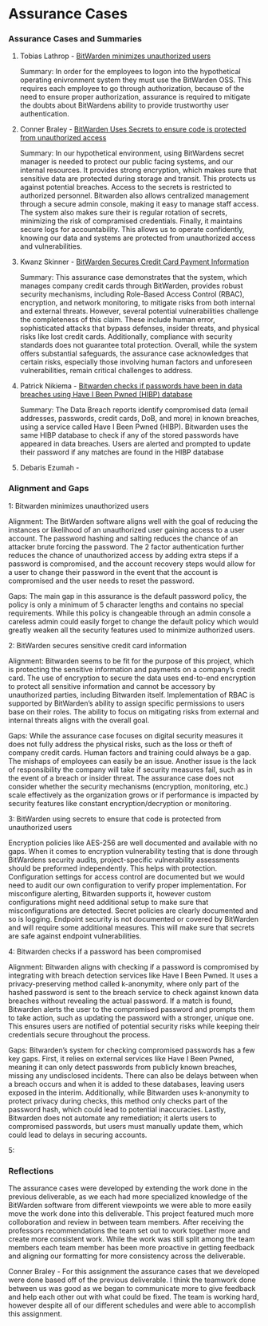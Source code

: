 # Assurance Cases

### Assurance Cases and Summaries

  1. Tobias Lathrop - [BitWarden minimizes unauthorized users](https://github.com/PatrickBN/CYBR8420_Team5/blob/main/Assurance%20Cases/BitWarden%20minimizes%20unauthorized%20users/BitWarden%20minimizes%20unauthorized%20users%20Readme.md)

     Summary: In order for the employees to logon into the hypothetical operating enivronment system they must use the BitWarden OSS. This requires each employee to go through authorization, because of the need to ensure proper authorization, assurance is required to mitigate the doubts about BitWardens ability to provide trustworthy user authentication.
            
  2. Conner Braley - [BitWarden Uses Secrets to ensure code is protected from unauthorized access](https://github.com/PatrickBN/CYBR8420_Team5/blob/main/Assurance%20Cases/Bitwarden%20Using%20Secrets%20To%20Ensure%20Code%20Is%20Protected/BitWarden%20Using%20Secrets%20to%20Ensure%20Code%20is%20Protected%20Readme.md)

     Summary: In our hypothetical environment, using BitWardens secret manager is needed to protect our public facing systems, and our internal resources. It provides strong encryption, which makes sure that sensitive data are protected during storage and transit. This protects us against potential breaches. Access to the secrets is restricted to authorized personnel. Bitwarden also allows centralized management through a secure admin console, making it easy to manage staff access. The system also makes sure their is regular rotation of secrets, minimizing the risk of compramised credentials. Finally, it maintains secure logs for accountability. This allows us to operate confidently, knowing our data and systems are protected from unauthorized access and vulnerabilities.

3. Kwanz Skinner - [BitWarden Secures Credit Card Payment Information](https://github.com/PatrickBN/CYBR8420_Team5/blob/main/Assurance%20Cases/BitWarden%20Secure%20Payments/Secure%20Credit%20Card%20Assurance.md)

    Summary: This assurance case demonstrates that the system, which manages company credit cards through BitWarden, provides robust security mechanisms, including Role-Based Access Control (RBAC), encryption, and network monitoring, to mitigate risks from both internal and external threats. However, several potential vulnerabilities challenge the completeness of this claim. These include human error, sophisticated attacks that bypass defenses, insider threats, and physical risks like lost credit cards. Additionally, compliance with security standards does not guarantee total protection. Overall, while the system offers substantial safeguards, the assurance case acknowledges that certain risks, especially those involving human factors and unforeseen vulnerabilities, remain critical challenges to address.

  4. Patrick Nikiema - [Bitwarden checks if passwords have been in data breaches using Have I Been Pwned (HIBP) database](https://github.com/PatrickBN/CYBR8420_Team5/blob/main/Assurance%20Cases/Bitwardern%20checks%20in%20a%20password%20is%20compromized/Bitwarden%20Compromised%20passwords%20Review.md)

     Summary: The Data Breach reports identify compromised data (email addresses, passwords, credit cards, DoB, and more) in known breaches, using a service called Have I Been Pwned (HIBP). Bitwarden uses the same HIBP database to check if any of the stored passwords have appeared in data breaches. Users are alerted and prompted to update their password if any matches are found in the HIBP database

5. Debaris Ezumah - 

### Alignment and Gaps


  1: Bitwarden minimizes unauthorized users 
      
  Alignment: The BitWarden software aligns well with the goal of reducing the instances or likelihood of an unauthorized user gaining access to a user account. The password hashing and salting reduces the chance of an attacker brute forcing the password. The 2 factor authentication further reduces the chance of unauthorized access by adding extra steps if a password is compromised, and the account recovery steps would allow for a user to change their password in the event that the account is compromised and the user needs to reset the password.
      
  Gaps: The main gap in this assurance is the default password policy, the policy is only a minimum of 5 character lengths and contains no special requirements. While this policy is changeable through an admin console a careless admin could easily forget to change the default policy which would greatly weaken all the security features used to minimize authorized users.

  2: BitWarden secures sensitive credit card information

  Alignment: Bitwarden seems to be fit for the purpose of this project, which is protecting the sensitive information and payments on a company’s credit card. The use of encryption to secure the data uses end-to-end encryption to protect all sensitive information and cannot be accessory by unauthorized parties, including Bitwarden itself. Implementation of RBAC is supported by BitWarden’s ability to assign specific permissions to users base on their roles. The ability to focus on mitigating risks from external and internal threats aligns with the overall goal. 

Gaps: While the assurance case focuses on digital security measures it does not fully address the physical risks, such as the loss or theft of company credit cards. Human factors and training could always be a gap. The mishaps of employees can easily be an issue. Another issue is the lack of responsibility the company will take if security measures fail, such as in the event of a breach or insider threat. The assurance case does not consider whether the security mechanisms (encryption, monitoring, etc.) scale effectively as the organization grows or if performance is impacted by security features like constant encryption/decryption or monitoring.
  
  3: BitWarden using secrets to ensure that code is protected from unauthorized users 
  
  Encryption policies like AES-256 are well documented and available with no gaps. When it comes to encryption vulnerability testing that is done through BitWardens security audits, project-specific vulnerability assessments should be preformed independently. This helps with protection. Configuration settings for access control are documented but we would need to audit our own configuration to verify proper implementation. For misconfigure alerting, Bitwarden supports it, however custom configurations might need additional setup to make sure that misconfigurations are detected. Secret policies are clearly documented and so is logging. Endpoint security is not documented or covered by BitWarden and will require some additional measures. This will make sure that secrets are safe against endpoint vulnerabilities. 
  
  4: Bitwarden checks if a password has been compromised
  
  Alignment: Bitwarden aligns with checking if a password is compromised by integrating with breach detection services like Have I Been Pwned. It uses a privacy-preserving method called k-anonymity, where only part of the hashed password is sent to the breach service to check against known data breaches without revealing the actual password. If a match is found, Bitwarden alerts the user to the compromised password and prompts them to take action, such as updating the password with a stronger, unique one. This ensures users are notified of potential security risks while keeping their credentials secure throughout the process.
  
  Gaps: Bitwarden’s system for checking compromised passwords has a few key gaps. First, it relies on external services like Have I Been Pwned, meaning it can only detect passwords from publicly known breaches, missing any undisclosed incidents. There can also be delays between when a breach occurs and when it is added to these databases, leaving users exposed in the interim. Additionally, while Bitwarden uses k-anonymity to protect privacy during checks, this method only checks part of the password hash, which could lead to potential inaccuracies. Lastly, Bitwarden does not automate any remediation; it alerts users to compromised passwords, but users must manually update them, which could lead to delays in securing accounts.
  
  5:

### Reflections

  The assurance cases were developed by extending the work done in the previous deliverable, as we each had more specialized knowledge of the BitWarden software from different viewpoints we were able to more easily move the work done into this deliverable. This project featured much more colloboration and review in between team members. After receiving the professors recommendations the team set out to work together more and create more consistent work. While the work was still split among the team members each team member has been more proactive in getting feedback and aligning our formatting for more consistency across the deliverable.   
  
Conner Braley - For this assignment the assurance cases that we developed were done based off of the previous deliverable. I think the teamwork done between us was good as we began to communicate more to give feedback and help each other out with what could be fixed. The team is working hard, however despite all of our different schedules and were able to accomplish this assignment. 

    
